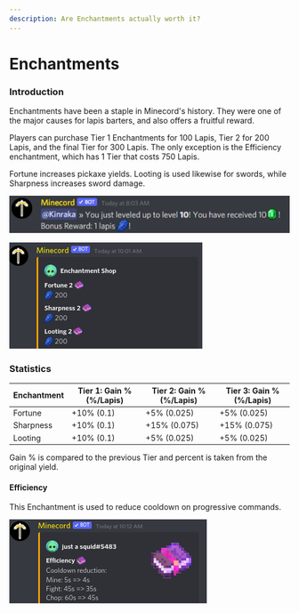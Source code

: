 ```yaml
---
description: Are Enchantments actually worth it?
---
```


# Enchantments

### Introduction

Enchantments have been a staple in Minecord's history. They were one of the major causes for lapis barters, and also offers a fruitful reward.

Players can purchase Tier 1 Enchantments for 100 Lapis, Tier 2 for 200 Lapis, and the final Tier for 300 Lapis. The only exception is the Efficiency enchantment, which has 1 Tier that costs 750 Lapis.

Fortune increases pickaxe yields. Looting is used likewise for swords, while Sharpness increases sword damage.&#x20;

![Ench-anted Book](<../.gitbook/assets/image (5).png>)

![Enchantment Shop](<../.gitbook/assets/image (5) (1).png>)

### Statistics

| Enchantment | Tier 1: Gain % (%/Lapis) | Tier 2: Gain % (%/Lapis) | Tier 3: Gain % (%/Lapis) |
| ----------- | ------------------------ | ------------------------ | ------------------------ |
| Fortune     | +10% (0.1)               | +5% (0.025)              | +5% (0.025)              |
| Sharpness   | +10% (0.1)               | +15% (0.075)             | +15% (0.075)             |
| Looting     | +10% (0.1)               | +5% (0.025)              | +5% (0.025)              |

Gain % is compared to the previous Tier and percent is taken from the original yield.

#### Efficiency

This Enchantment is used to reduce cooldown on progressive commands.

![Efficiency Enchantment Stats](<../.gitbook/assets/image (12).png>)
